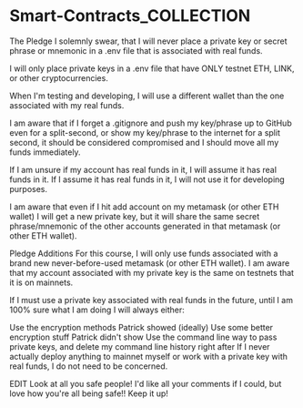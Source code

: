 # Smart-Contracts_COLLECTION

The Pledge
I solemnly swear, that I will never place a private key or secret phrase or mnemonic in a .env file that is associated with real funds.

I will only place private keys in a .env file that have ONLY testnet ETH, LINK, or other cryptocurrencies.

When I'm testing and developing, I will use a different wallet than the one associated with my real funds.

I am aware that if I forget a .gitignore and push my key/phrase up to GitHub even for a split-second, or show my key/phrase to the internet for a split second, it should be considered compromised and I should move all my funds immediately.

If I am unsure if my account has real funds in it, I will assume it has real funds in it. If I assume it has real funds in it, I will not use it for developing purposes.

I am aware that even if I hit add account on my metamask (or other ETH wallet) I will get a new private key, but it will share the same secret phrase/mnemonic of the other accounts generated in that metamask (or other ETH wallet).

Pledge Additions
For this course, I will only use funds associated with a brand new never-before-used metamask (or other ETH wallet). I am aware that my account associated with my private key is the same on testnets that it is on mainnets.

If I must use a private key associated with real funds in the future, until I am 100% sure what I am doing I will always either:

Use the encryption methods Patrick showed (ideally)
Use some better encryption stuff Patrick didn't show
Use the command line way to pass private keys, and delete my command line history right after
If I never actually deploy anything to mainnet myself or work with a private key with real funds, I do not need to be concerned.

EDIT
Look at all you safe people! I'd like all your comments if I could, but love how you're all being safe!! Keep it up!
